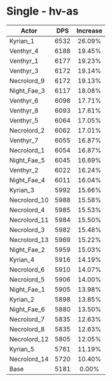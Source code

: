 # Single - hv-as
| Actor | DPS | Increase |
|---|:---:|:---:|
|Kyrian_1|6532|26.09%|
|Venthyr_4|6188|19.45%|
|Venthyr_1|6177|19.23%|
|Venthyr_3|6172|19.14%|
|Necrolord_9|6172|19.13%|
|Night_Fae_3|6117|18.08%|
|Venthyr_6|6098|17.71%|
|Venthyr_8|6093|17.61%|
|Venthyr_5|6064|17.05%|
|Necrolord_2|6062|17.01%|
|Venthyr_7|6055|16.87%|
|Necrolord_1|6054|16.87%|
|Night_Fae_5|6045|16.69%|
|Venthyr_2|6022|16.24%|
|Night_Fae_4|6011|16.04%|
|Kyrian_3|5992|15.66%|
|Necrolord_10|5988|15.58%|
|Necrolord_4|5985|15.53%|
|Necrolord_11|5984|15.50%|
|Necrolord_3|5982|15.48%|
|Necrolord_13|5969|15.22%|
|Night_Fae_2|5959|15.03%|
|Kyrian_4|5916|14.19%|
|Necrolord_6|5910|14.07%|
|Necrolord_5|5906|14.00%|
|Night_Fae_1|5905|13.98%|
|Kyrian_2|5898|13.85%|
|Night_Fae_6|5880|13.50%|
|Necrolord_7|5835|12.63%|
|Necrolord_8|5835|12.63%|
|Necrolord_12|5805|12.05%|
|Kyrian_5|5761|11.19%|
|Necrolord_14|5720|10.40%|
|Base|5181|0.00%|
